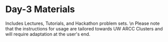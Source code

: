 # Day-3 Materials
Includes Lectures, Tutorials, and Hackathon problem sets. \n
Please note that the instructions for usage are tailored towards UW ARCC Clusters and will require adaptation at the user's end.
